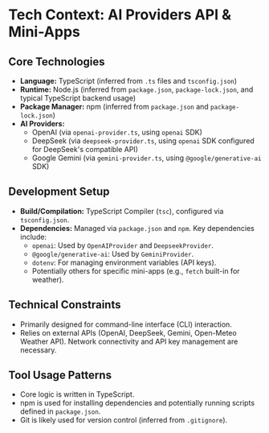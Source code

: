 # Tech Context: AI Providers API & Mini-Apps

## Core Technologies

- **Language:** TypeScript (inferred from `.ts` files and `tsconfig.json`)
- **Runtime:** Node.js (inferred from `package.json`, `package-lock.json`, and typical TypeScript backend usage)
- **Package Manager:** npm (inferred from `package.json` and `package-lock.json`)
- **AI Providers:**
  - OpenAI (via `openai-provider.ts`, using `openai` SDK)
  - DeepSeek (via `deepseek-provider.ts`, using `openai` SDK configured for DeepSeek's compatible API)
  - Google Gemini (via `gemini-provider.ts`, using `@google/generative-ai` SDK)

## Development Setup

- **Build/Compilation:** TypeScript Compiler (`tsc`), configured via `tsconfig.json`.
- **Dependencies:** Managed via `package.json` and `npm`. Key dependencies include:
  - `openai`: Used by `OpenAIProvider` and `DeepseekProvider`.
  - `@google/generative-ai`: Used by `GeminiProvider`.
  - `dotenv`: For managing environment variables (API keys).
  - Potentially others for specific mini-apps (e.g., `fetch` built-in for weather).

## Technical Constraints

- Primarily designed for command-line interface (CLI) interaction.
- Relies on external APIs (OpenAI, DeepSeek, Gemini, Open-Meteo Weather API). Network connectivity and API key management are necessary.

## Tool Usage Patterns

- Core logic is written in TypeScript.
- npm is used for installing dependencies and potentially running scripts defined in `package.json`.
- Git is likely used for version control (inferred from `.gitignore`).
